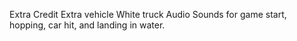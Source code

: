 Extra Credit
Extra vehicle White truck
Audio Sounds for game start, hopping, car hit, and landing in water. 
